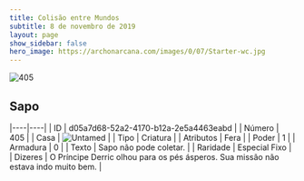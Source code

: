```yaml
---
title: Colisão entre Mundos
subtitle: 8 de novembro de 2019
layout: page
show_sidebar: false
hero_image: https://archonarcana.com/images/0/07/Starter-wc.jpg
---
```


![405](https://cdn.keyforgegame.com/media/card_front/pt/452_405_G93Q4253RXVC_pt.png)

## Sapo

|----|----|
| ID | d05a7d68-52a2-4170-b12a-2e5a4463eabd |
| Número | 405 |
| Casa | ![Untamed](https://archonarcana.com/images/thumb/b/bd/Untamed.png/22px-Untamed.png "Indomados") |
| Tipo | Criatura |
| Atributos | Fera |
| Poder | 1 |
| Armadura | 0 |
| Texto | Sapo não pode coletar. |
| Raridade | Especial Fixo |
| Dizeres | O Príncipe Derric olhou para os pés ásperos.  Sua missão não estava indo muito bem. |
